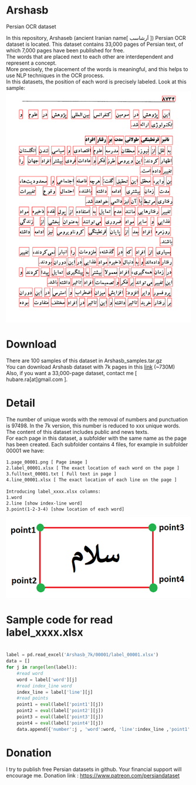 # Arshasb
Persian OCR dataset

In this repository, Arshaseb (ancient Iranian name[ اَرشاسب ]) Persian OCR dataset  is located.
This dataset contains 33,000 pages of Persian text, of which 7,000 pages have been published for free.<br>
The words that are placed next to each other are interdependent and represent a concept. <br>
More precisely, the placement of the words is meaningful, and this helps to use NLP techniques in the OCR process.<br>
In this datasets, the position of each word is precisely labeled. Look at this sample:</br>
<img src="https://github.com/persiandataset/Arshasb/blob/main/page_08734.png"></img>
    
# Download
There are 100 samples of this dataset in Arshasb_samples.tar.gz </br>
You can download Arshasb dataset with 7k pages in this <a href="https://drive.google.com/file/d/1G9JEZY9MSzaND8ynnFodIXQvMMM1_6J3/view?usp=sharing">link</a> (~730M)</br>
Also, if you want a 33,000-page dataset, contact me [ hubare.ra[at]gmail.com ].

# Detail
The number of unique words with the removal of numbers and punctuation is 97498. In the 7k version, this number is reduced to xxx unique words.</br>
The content of this dataset includes public and news texts.</br>
For each page in this dataset, a subfolder with the same name as the page has been created.
Each subfolder contains 4 files, for example in subfolder 00001 we have:

    1.page_00001.png [ Page image ]
    2.label_00001.xlsx [ The exact location of each word on the page ]
    3.fulltext_00001.txt [ Full text in page ]
    4.line_00001.xlsx [ The exact location of each line on the page ]
    
    Introducing label_xxxx.xlsx columns:
    1.word
    2.line [show index-line word]
    3.point(1-2-3-4) [show location of each word]
<img src="https://github.com/persiandataset/Arshasb/blob/main/fig1.png"></img>
    
# Sample code for read label_xxxx.xlsx
```python

label = pd.read_excel('Arshasb_7k/00001/label_00001.xlsx')
data = []
for j in range(len(label)):
    #read word
    word = label['word'][j]
    #read index_line word
    index_line = label['line'][j]
    #read points
    point1 = eval(label['point1'][j])
    point2 = eval(label['point2'][j])
    point3 = eval(label['point3'][j])
    point4 = eval(label['point4'][j])
    data.append({'number':j , 'word':word, 'line':index_line ,'point1':point1,'point2':point2,'point3':point3,'point4':point4})
```
# Donation
I try to publish free Persian datasets in github. Your financial support will encourage me. Donation link : https://www.patreon.com/persiandataset
